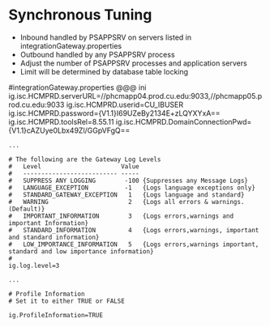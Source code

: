 <!SLIDE>
# Synchronous Tuning
* Inbound handled by PSAPPSRV on servers listed in integrationGateway.properties
* Outbound handled by any PSAPPSRV process
* Adjust the number of PSAPPSRV processes and application servers
* Limit will be determined by database table locking

<!SLIDE small>
#integrationGateway.properties
    @@@ ini
    ig.isc.HCMPRD.serverURL=//phcmapp04.prod.cu.edu:9033,//phcmapp05.prod.cu.edu:9033
    ig.isc.HCMPRD.userid=CU_IBUSER
    ig.isc.HCMPRD.password={V1.1}I69UZeBy2134E+zLQYXYxA==
    ig.isc.HCMPRD.toolsRel=8.55.11
    ig.isc.HCMPRD.DomainConnectionPwd={V1.1}cAZUye0Lbx49Zl/GGpVFgQ==
    
    ...
    
    # The following are the Gateway Log Levels
    #   Level                      Value
    #   -------------------------- -----
    #   SUPPRESS ANY LOGGING        -100 {Suppresses any Message Logs}
    #   LANGUAGE_EXCEPTION          -1   {Logs language exceptions only}
    #   STANDARD_GATEWAY_EXCEPTION   1   {Logs language and standard}
    #   WARNING                      2   {Logs all errors & warnings. (Default)}
    #   IMPORTANT_INFORMATION        3   {Logs errors,warnings and important Information}
    #   STANDARD_INFORMATION         4   {Logs errors,warnings, important and standard information}
    #   LOW_IMPORTANCE_INFORMATION   5   {Logs errors,warnings important, standard and low importance information}
    #
    ig.log.level=3
    
    ...
    
    # Profile Information
    # Set it to either TRUE or FALSE
    
    ig.ProfileInformation=TRUE
